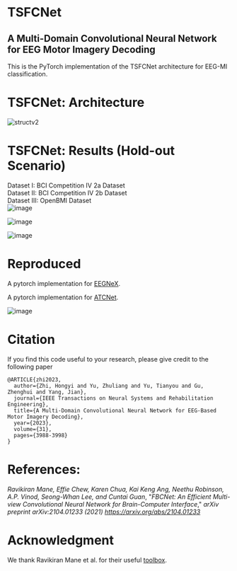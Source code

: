 # TSFCNet
## A Multi-Domain Convolutional Neural Network for EEG Motor Imagery Decoding
This is the PyTorch implementation of the TSFCNet architecture for EEG-MI classification.

# TSFCNet: Architecture
![structv2](https://github.com/hongyizhi/TSFCNet/assets/138432060/7b4ffc60-4706-4a6c-a7ec-d9f9b3869bd9)

# TSFCNet: Results (Hold-out Scenario)
Dataset I: BCI Competition IV 2a Dataset<br>
Dataset II: BCI Competition IV 2b Dataset<br>
Dataset III: OpenBMI Dataset<br>
![image](https://github.com/hongyizhi/TSFCNet/assets/138432060/5d1fd918-66db-4867-aaf6-1b55d492e69c)

![image](https://github.com/hongyizhi/TSFCNet/assets/138432060/d958dd02-ea60-4b49-97cf-46a7cd717f65)

![image](https://github.com/hongyizhi/TSFCNet/assets/138432060/0395bb21-1741-4cc7-ba64-a4e50df90b55)

# Reproduced
A pytorch implementation for [EEGNeX](https://github.com/chenxiachan/EEGNeX).

A pytorch implementation for [ATCNet](https://github.com/Altaheri/EEG-ATCNet).

![image](https://github.com/hongyizhi/TSFCNet/assets/138432060/628feb92-80dc-4612-975e-d1fa88e4ae4a)

# Citation
If you find this code useful to your research, please give credit to the following paper

```
@ARTICLE{zhi2023,
  author={Zhi, Hongyi and Yu, Zhuliang and Yu, Tianyou and Gu, Zhenghui and Yang, Jian},
  journal={IEEE Transactions on Neural Systems and Rehabilitation Engineering}, 
  title={A Multi-Domain Convolutional Neural Network for EEG-Based Motor Imagery Decoding}, 
  year={2023},
  volume={31},
  pages={3988-3998}
}
```

# References:
*Ravikiran Mane, Effie Chew, Karen Chua, Kai Keng Ang, Neethu Robinson, A.P. Vinod, Seong-Whan Lee, and Cuntai Guan*, "*FBCNet: An Efficient Multi-view Convolutional Neural Network for Brain-Computer Interface*," *arXiv preprint arXiv:2104.01233 (2021) https://arxiv.org/abs/2104.01233*

# Acknowledgment
We thank Ravikiran Mane et al. for their useful [toolbox](https://github.com/ravikiran-mane/FBCNet).
